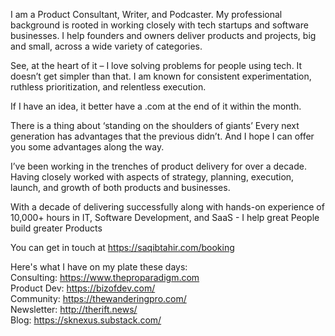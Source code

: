 I am a Product Consultant, Writer, and Podcaster.
My professional background is rooted in working closely with tech startups and software businesses.
I help founders and owners deliver products and projects, big and small, across a wide variety of categories.

See, at the heart of it – I love solving problems for people using tech.
It doesn’t get simpler than that.
I am known for consistent experimentation, ruthless prioritization, and relentless execution.

If I have an idea, it better have a .com at the end of it within the month.

There is a thing about ‘standing on the shoulders of giants’
Every next generation has advantages that the previous didn’t.
And I hope I can offer you some advantages along the way.

I’ve been working in the trenches of product delivery for over a decade.
Having closely worked with aspects of strategy, planning, execution, launch, and growth of both products and businesses.

With a decade of delivering successfully along with hands-on experience of 10,000+ hours in IT, Software Development, and SaaS -
I help great People build greater Products

You can get in touch at https://saqibtahir.com/booking

Here's what I have on my plate these days:
</br>Consulting: https://www.theproparadigm.com
</br>Product Dev: https://bizofdev.com/
</br>Community: https://thewanderingpro.com/
</br>Newsletter: http://therift.news/
</br>Blog: https://sknexus.substack.com/

<!---
saqibtahirpk/saqibtahirpk is a ✨ special ✨ repository because its `README.md` (this file) appears on your GitHub profile.
You can click the Preview link to take a look at your changes.
--->
